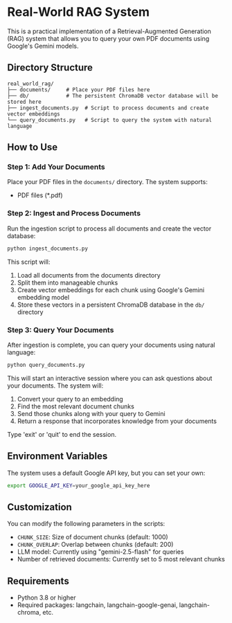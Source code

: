 # Real-World RAG System

This is a practical implementation of a Retrieval-Augmented Generation (RAG) system that allows you to query your own PDF documents using Google's Gemini models.

## Directory Structure

```
real_world_rag/
├── documents/     # Place your PDF files here
├── db/            # The persistent ChromaDB vector database will be stored here
├── ingest_documents.py  # Script to process documents and create vector embeddings
└── query_documents.py   # Script to query the system with natural language
```

## How to Use

### Step 1: Add Your Documents

Place your PDF files in the `documents/` directory. The system supports:
- PDF files (*.pdf)

### Step 2: Ingest and Process Documents

Run the ingestion script to process all documents and create the vector database:

```bash
python ingest_documents.py
```

This script will:
1. Load all documents from the documents directory
2. Split them into manageable chunks
3. Create vector embeddings for each chunk using Google's Gemini embedding model
4. Store these vectors in a persistent ChromaDB database in the `db/` directory

### Step 3: Query Your Documents

After ingestion is complete, you can query your documents using natural language:

```bash
python query_documents.py
```

This will start an interactive session where you can ask questions about your documents. The system will:
1. Convert your query to an embedding
2. Find the most relevant document chunks
3. Send those chunks along with your query to Gemini
4. Return a response that incorporates knowledge from your documents

Type 'exit' or 'quit' to end the session.

## Environment Variables

The system uses a default Google API key, but you can set your own:

```bash
export GOOGLE_API_KEY=your_google_api_key_here
```

## Customization

You can modify the following parameters in the scripts:
- `CHUNK_SIZE`: Size of document chunks (default: 1000)
- `CHUNK_OVERLAP`: Overlap between chunks (default: 200)
- LLM model: Currently using "gemini-2.5-flash" for queries
- Number of retrieved documents: Currently set to 5 most relevant chunks

## Requirements

- Python 3.8 or higher
- Required packages: langchain, langchain-google-genai, langchain-chroma, etc.
